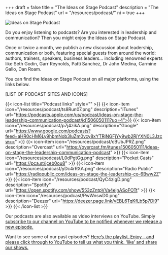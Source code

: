 +++
draft					= false
title					= "The Ideas on Stage Podcast"
description 	= "The Ideas on Stage Podcast"
url						= "/resources/podcast/"
ni						= true
+++

![Ideas on Stage Podcast](/resources/podcast/RVOimwZI.jpeg)

Do you enjoy listening to podcasts? Are you interested in leadership and communication? Then you might enjoy the Ideas on Stage Podcast.

Once or twice a month, we publish a new discussion about leadership, communication or both, featuring special guests from around the world: authors, trainers, speakers, business leaders… including renowned experts like Seth Godin, Garr Reynolds, Patti Sanchez, Dr John Medina, Carmine Gallo, Dan Roam.

You can find the Ideas on Stage Podcast on all major platforms, using the links below.



[LIST OF PODCAST SITES AND ICONS]

{{< icon-list title="Podcast links" style="" >}}
	{{< icon-item icon="/resources/podcast/ts8Run07.png" description="iTunes" url="https://podcasts.apple.com/us/podcast/ideas-on-stage-the-leadership-communication-podcast/id1506050111?uo=4">}}
	{{< icon-item icon="/resources/podcast/p7j4zikA.png" description="Google" url="https://www.google.com/podcasts?feed=aHR0cHM6Ly9hbmNob3IuZm0vcy8xYTRjNGFjYy9wb2RjYXN0L3Jzcw==" >}}
	{{< icon-item icon="/resources/podcast/cBUbJPRZ.png" description="Overcast" url="https://overcast.fm/itunes1506050111/ideas-on-stage-the-leadership-communication-podcast" >}}
	{{< icon-item icon="/resources/podcast/L0dPgtGg.png" description="Pocket Casts" url="https://pca.st/jceb0ou8" >}}
	{{< icon-item icon="/resources/podcast/yDc4rRXA.png" description="Radio Public" url="https://radiopublic.com/ideas-on-stage-the-leadership-co-6Bww2Z" >}}
	{{< icon-item icon="/resources/podcast/QyC4zigD.png" description="Spotify" url="https://open.spotify.com/show/553zZntpVVa4ejnASoFOTt" >}}
	{{< icon-item icon="/resources/podcast/PwWnswD0.png" description="Deezer" url="https://deezer.page.link/vEBL6TqKfLb5p7Di9" >}}
	{{< /icon-list >}}

Our podcasts are also available as video interviews on YouTube. Simply [subscribe to our channel on YouTube to be notified whenever we release a new episode.](https://www.youtube.com/ideasonstage?sub_confirmation=1)

Want to see some of our past episodes? [Here’s the playlist. Enjoy - and please click through to YouTube to tell us what you think, ‘like’ and share our shows.](https://www.youtube.com/watch?v=WOB6leUwZVM&list=PLZzM50I6k_S6jJR8x9Ig2Ho93UUEmObRF)
